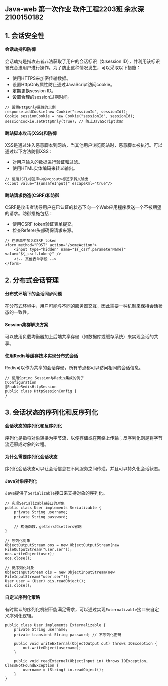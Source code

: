 ## Java-web 第一次作业 软件工程2203班 余水深  2100150182

## 1. 会话安全性

#### 会话劫持和防御

会话劫持是指攻击者非法获取了用户的会话标识（如session ID），并利用该标识冒充合法用户进行操作。为了防止这种情况发生，可以采取以下措施：

- 使用HTTPS来加密传输数据。
- 设置HttpOnly属性防止通过JavaScript访问cookie。
- 定期更换session ID。
- 设置合理的session过期时间。

```
// 设置HttpOnly属性的示例
response.addCookie(new Cookie("sessionId", sessionId));
Cookie sessionCookie = new Cookie("sessionId", sessionId);
sessionCookie.setHttpOnly(true); // 防止JavaScript读取
```

#### 跨站脚本攻击(XSS)和防御

XSS是通过注入恶意脚本到网站，当其他用户浏览网站时，恶意脚本被执行。可以通过以下方法防御XSS：

- 对用户输入的数据进行验证和过滤。
- 使用HTML实体编码来转义输出。

```
// 使用JSTL标签库中的<c:out>标签来转义输出
<c:out value="${unsafeInput}" escapeXml="true"/>
```

#### 跨站请求伪造(CSRF)和防御

CSRF是攻击者诱导用户在已认证的状态下向一个Web应用程序发送一个不被期望的请求。防御措施包括：

- 使用CSRF token验证表单提交。
- 检查Referer头部确保请求来源。

```
// 在表单中加入CSRF token
<form method="POST" action="/someAction">
    <input type="hidden" name="${_csrf.parameterName}" value="${_csrf.token}" />
    <!-- 其他表单字段 -->
</form>
```

## 2. 分布式会话管理

#### 分布式环境下的会话同步问题

在分布式环境中，用户可能与不同的服务器交互，因此需要一种机制来保持会话状态的一致性。

#### Session集群解决方案

可以使用负载均衡器加上后端共享存储（如数据库或缓存系统）来实现会话的共享。

#### 使用Redis等缓存技术实现分布式会话

Redis可以作为共享的会话存储，所有节点都可以访问相同的会话信息。

```
// 使用Spring Session与Redis集成的例子
@Configuration
@EnableRedisHttpSession
public class HttpSessionConfig {
}
```

## 3. 会话状态的序列化和反序列化

#### 会话状态的序列化和反序列化

序列化是指将对象转换为字节流，以便存储或在网络上传输；反序列化则是将字节流还原成对象的过程。

#### 为什么需要序列化会话状态

序列化会话状态可以让会话信息在不同服务之间传递，并且可以持久化会话状态。

#### Java对象序列化

Java提供了`Serializable`接口来支持对象的序列化。

```
// 实现Serializable接口的对象
public class User implements Serializable {
    private String username;
    private String password;
    
    // 构造函数，getters和setters省略
}

// 序列化对象
ObjectOutputStream oos = new ObjectOutputStream(new FileOutputStream("user.ser"));
oos.writeObject(user);
oos.close();

// 反序列化对象
ObjectInputStream ois = new ObjectInputStream(new FileInputStream("user.ser"));
User user = (User) ois.readObject();
ois.close();
```

#### 自定义序列化策略

有时默认的序列化机制不能满足需求，可以通过实现`Externalizable`接口来自定义序列化逻辑。

```
public class User implements Externalizable {
    private String username;
    private transient String password; // 不序列化密码
    
    public void writeExternal(ObjectOutput out) throws IOException {
        out.writeObject(username);
    }
    
    public void readExternal(ObjectInput in) throws IOException, ClassNotFoundException {
        username = (String) in.readObject();
    }
}
```